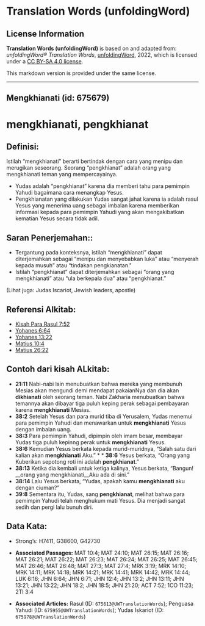 # Translation Words (unfoldingWord)

## License Information

**Translation Words (unfoldingWord)** is based on and adapted from: _unfoldingWord® Translation Words_, [unfoldingWord](https://unfoldingword.org/utw), 2022, which is licensed under a [CC BY-SA 4.0 license](https://creativecommons.org/licenses/by-sa/4.0/legalcode.en).

This markdown version is provided under the same license.



--------------------------------

## Mengkhianati (id: 675679)

mengkhianati, pengkhianat
=========================

Definisi:
---------

Istilah “mengkhianati” berarti bertindak dengan cara yang menipu dan merugikan seseorang. Seorang “pengkhianat” adalah orang yang mengkhianati teman yang mempercayainya.

* Yudas adalah “pengkhianat” karena dia memberi tahu para pemimpin Yahudi bagaimana cara menangkap Yesus.
* Pengkhianatan yang dilakukan Yudas sangat jahat karena ia adalah rasul Yesus yang menerima uang sebagai imbalan karena memberikan informasi kepada para pemimpin Yahudi yang akan mengakibatkan kematian Yesus secara tidak adil.

Saran Penerjemahan::
--------------------

* Tergantung pada konteksnya, istilah “mengkhianati” dapat diterjemahkan sebagai “menipu dan menyebabkan luka” atau “menyerah kepada musuh” atau “tindakan pengkianatan."
* Istilah “pengkhianat” dapat diterjemahkan sebagai “orang yang mengkhianati” atau “ula berkepala dua” atau “pengkhianat.”

(Lihat juga: Judas Iscariot, Jewish leaders, apostle)

Referensi Alkitab:
------------------

* [Kisah Para Rasul 7:52](https://ref.ly/Acts0:0)
* [Yohanes 6:64](https://ref.ly/John6:64)
* [Yohanes 13:22](https://ref.ly/John13:22)
* [Matius 10:4](https://ref.ly/Matt10:4)
* [Matius 26:22](https://ref.ly/Matt26:22)

Contoh dari kisah ALkitab:
--------------------------

* **21:11** Nabi\-nabi lain menubuatkan bahwa mereka yang membunuh Mesias akan mengundi demi mendapat pakaianNya dan dia akan **dikhianati** oleh seorang teman. Nabi Zakharia menubuatkan bahwa temannya akan dibayar tiga puluh keping perak sebagai pembayaran karena **mengkhianati** Mesias.
* **38:2** Setelah Yesus dan para murid tiba di Yerusalem, Yudas menemui para pemimpin Yahudi dan menawarkan untuk **mengkhianati** Yesus dengan imbalan uang.
* **38:3** Para pemimpin Yahudi, dipimpin oleh imam besar, membayar Yudas tiga puluh kepinng perak untuk **mengkhianati** Yesus.
* **38:6** Kemudian Yesus berkata kepada murid\-muridnya, “Salah satu dari kalian akan **mengkhianati** Aku.” \* \* **38:6** Yesus berkata, “Orang yang Kuberikan sepotong roti ini adalah **pengkhianat**.”
* **38:13** Ketika dia kembali untuk ketiga kalinya, Yesus berkata, “Bangun! \_\_orang yang mengkhianati\_\_Aku ada di sini.”
* **38:14** Lalu Yesus berkata, “Yudas, apakah kamu **mengkhianati** aku dengan ciuman?”
* **39:8** Sementara itu, Yudas, sang **pengkhianat**, melihat bahwa para pemimpin Yahudi telah menghukum mati Yesus. Dia menjadi sangat sedih dan pergi lalu bunuh diri.

Data Kata:
----------

* Strong’s: H7411, G38600, G42730

* **Associated Passages:** MAT 10:4; MAT 24:10; MAT 26:15; MAT 26:16; MAT 26:21; MAT 26:22; MAT 26:23; MAT 26:24; MAT 26:25; MAT 26:45; MAT 26:46; MAT 26:48; MAT 27:3; MAT 27:4; MRK 3:19; MRK 14:10; MRK 14:11; MRK 14:18; MRK 14:21; MRK 14:41; MRK 14:42; MRK 14:44; LUK 6:16; JHN 6:64; JHN 6:71; JHN 12:4; JHN 13:2; JHN 13:11; JHN 13:21; JHN 13:22; JHN 18:2; JHN 18:5; JHN 21:20; ACT 7:52; 1CO 11:23; 2TI 3:4
* **Associated Articles:** Rasul (ID: `675613@UWTranslationWords`); Penguasa Yahudi (ID: `675955@UWTranslationWords`); Yudas Iskariot (ID: `675978@UWTranslationWords`)

